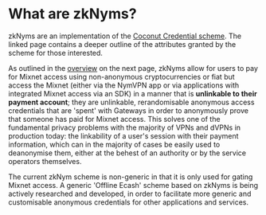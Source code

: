 # What are zkNyms?

zkNyms are an implementation of the [Coconut Credential scheme](./coconut.md). The linked page contains a deeper outline of the attributes granted by the scheme for those interested.

As outlined in the [overview](./zknym-overview.md) on the next page, zkNyms allow for users to pay for Mixnet access using non-anonymous cryptocurrencies or fiat but access the Mixnet (either via the NymVPN app or via applications with integrated Mixnet access via an SDK) in a manner that is **unlinkable to their payment account**; they are unlinkable, rerandomisable anonymous access credentials that are 'spent' with Gateways in order to anonymously prove that someone has paid for Mixnet access. This solves one of the fundamental privacy problems with the majority of VPNs and dVPNs in production today: the linkability of a user's session with their payment information, which can in the majority of cases be easily used to deanonymise them, either at the behest of an authority or by the service operators themselves.

The current zkNym scheme is non-generic in that it is only used for gating Mixnet access. A generic 'Offline Ecash' scheme based on zkNyms is being actively researched and developed, in order to facilitate more generic and customisable anonymous credentials for other applications and services.
